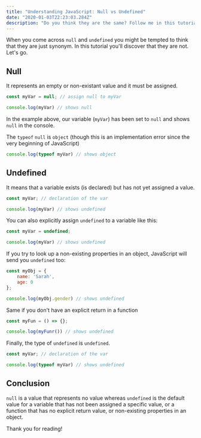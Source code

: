 ```yaml
---
title: "Understanding JavaScript: Null vs Undefined"
date: "2020-01-03T22:23:03.284Z"
description: "Do you think they are the same? Follow me in this tutorial and you'll see that they are different"
---
```


When you come across `null` and `undefined` you might be tempted to think that they are just synonym. In this tutorial you'll discover that they are not. Let's go.

## Null

It represents an empty or non-existant value and it must be assigned.  

```js
const myVar = null; // assign null to myVar

console.log(myVar) // shows null
```

In the example above, our variable (`myVar`) has been set to `null` and shows `null` in the console.  

The `typeof` `null` is  `object` (though this is an implementation error since the very beginning of JavaScript)

```js
console.log(typeof myVar) // shows object
```

## Undefined

It means that a variable exists (is declared) but  has not yet assigned a value.

```js
const myVar; // declaration of the var

console.log(myVar) // shows undefined
``` 

You can also explicitly assign `undefined` to a variable like this:

```js
const myVar = undefined;

console.log(myVar) // shows undefined
```

If you try to look up a non-existing properties in an object, JavaScript will send you `undefined` too: 

```js
const myObj = {
    name: 'Sarah',
    age: 0
};

console.log(myObj.gender) // shows undefined
```

Same if you don't have an explicit return in a function

```js
const myFun = () => {};

console.log(myFunr()) // shows undefined
```

Finally, the type of `undefined` is `undefined`.

```js
const myVar; // declaration of the var

console.log(typeof myVar) // shows undefined
``` 

## Conclusion

`null` is a value that represents no value whereas `undefined` is the default value for a variable that  has not been assigned a specific value, or a function that has no explicit return value, or non-existing properties in an object.

Thank you for reading!